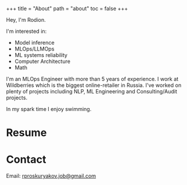 +++
title = "About"
path = "about"
toc = false
+++

Hey, I'm Rodion.

I'm interested in:
- Model inference
- MLOps/LLMOps
- ML systems reliability
- Computer Architecture
- Math

I'm an MLOps Engineer with more than 5 years of experience. 
I work at Wildberries which is the biggest online-retailer in Russia. 
I've worked on plenty of projects including NLP, ML Engineering and Consulting/Audit projects. 

In my spark time I enjoy swimming.

# Resume


# Contact

Email: rproskuryakov.job@gmail.com
